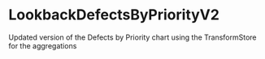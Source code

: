 LookbackDefectsByPriorityV2
===========================

Updated version of the Defects by Priority chart using the TransformStore for the aggregations
